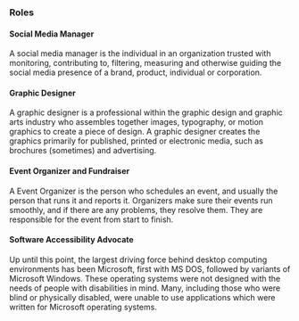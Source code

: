### Roles 

#### Social Media Manager 
A social media manager is the individual in an organization trusted with monitoring, contributing to, filtering, measuring and otherwise guiding the social media presence of a brand, product, individual or corporation.
#### Graphic Designer
A graphic designer is a professional within the graphic design and graphic arts industry who assembles together images, typography, or motion graphics to create a piece of design. A graphic designer creates the graphics primarily for published, printed or electronic media, such as brochures (sometimes) and advertising.
#### Event Organizer and Fundraiser
A Event Organizer is the person who schedules an event, and usually the person that runs it and reports it. Organizers make sure their events run smoothly, and if there are any problems, they resolve them. They are responsible for the event from start to finish.
#### Software Accessibility Advocate
Up until this point, the largest driving force behind desktop computing environments has been Microsoft, first with MS DOS, followed by variants of Microsoft Windows. These operating systems were not designed with the needs of people with disabilities in mind. Many, including those who were blind or physically disabled, were unable to use applications which were written for Microsoft operating systems.
